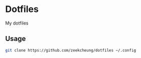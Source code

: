 # Dotfiles
My dotfiles

## Usage

```bash
git clone https://github.com/zeekcheung/dotfiles ~/.config
```
